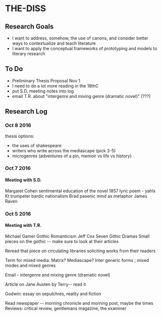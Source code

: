 # THE-DISS

## Research Goals
* I want to address, somehow, the use of canons, and consider better ways to contextualize and teach literature
* I want to apply the conceptual frameworks of prototyping and models to literary research

## To Do
* Preliminary Thesis Proposal Nov 1
* I need to do a lot more reading in the 18thC
* put S.D. meeting notes into log
* email T.R. about "intergenre and mixing genre (dramatic novel)" (???)

## Research Log

### Oct 8 2016
thesis options:
- the uses of shakespeare
- writers who write across the mediascape (pick 3-5)
- microgenres (adventures of a pin, memoir vs life vs history)

### Oct 7 2016
#### Meeting with S.D.
Margaret Cohen sentimental education of the novel
1857 lyric poem - yahls
Kt trumpeter bardic nationalism
Brad pasenic mind as metaphor
James Raven

### Oct 5 2016
#### Meeting with T.R.
Michael Gamer Gothic Romanticism
Jeff Cox Seven Githic Dramas
Small pieces on the gothic -- make sure to look at their articles

Reread that piece on circulating libraries soliciting works from their readers

Term for mixed media: Matrix? Mediascape?
Inter generic forms ; mixed modes and mixed genres

Email - intergenre and mixing genre (dramatic novel) 

Article on Jane Austen by Terry-- read it

Godwin: essay on sepulchres, reality and fiction

Read newspaper -- morning chronicle and morning post, maybe the times 
Reviews: critical review, gentlemans magazine, the examiner

